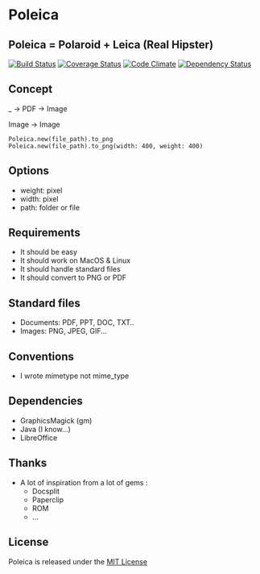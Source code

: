 # Poleica
## Poleica = Polaroid + Leica (Real Hipster)

[![Build Status](https://travis-ci.org/antoinelyset/Poleica.png?branch=master)](https://travis-ci.org/antoinelyset/Poleica)
[![Coverage Status](https://coveralls.io/repos/antoinelyset/Poleica/badge.png)](https://coveralls.io/r/antoinelyset/Poleica)
[![Code Climate](https://codeclimate.com/github/antoinelyset/Poleica.png)](https://codeclimate.com/github/antoinelyset/Poleica)
[![Dependency Status](https://gemnasium.com/antoinelyset/Poleica.png)](https://gemnasium.com/antoinelyset/Poleica)

## Concept

_ -> PDF -> Image

Image    -> Image

```
Poleica.new(file_path).to_png
Poleica.new(file_path).to_png(width: 400, weight: 400)
```

## Options

- weight: pixel
- width:  pixel
- path:   folder or file

## Requirements

- It should be easy
- It should work on MacOS & Linux
- It should handle standard files
- It should convert to PNG or PDF

## Standard files

- Documents: PDF, PPT, DOC, TXT..
- Images: PNG, JPEG, GIF...


## Conventions

- I wrote mimetype not mime_type

## Dependencies

- GraphicsMagick (gm)
- Java (I know...)
- LibreOffice 

## Thanks

- A lot of inspiration from a lot of gems :
  - Docsplit
  - Paperclip
  - ROM
  - ...

## License

Poleica is released under the [MIT
License](http://www.opensource.org/licenses/MIT)
